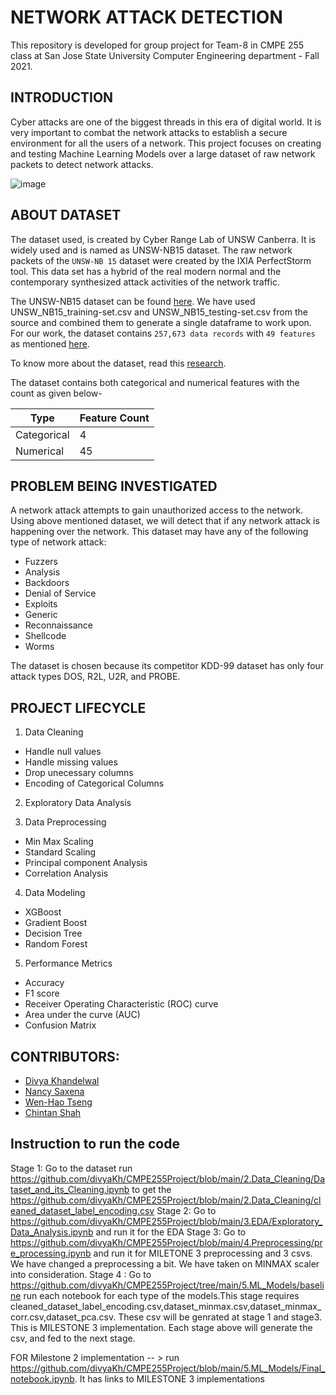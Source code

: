 # NETWORK ATTACK DETECTION

This repository is developed for group project for Team-8 in CMPE 255 class at San Jose State University Computer Engineering department - Fall 2021.

## INTRODUCTION

Cyber attacks are one of the biggest threads in this era of digital world. It is very important to combat the network attacks to establish a secure environment for all the users of a network. This project focuses on creating and testing Machine Learning Models over a large dataset of raw network packets to detect network attacks.

![image](https://www.incimages.com/uploaded_files/image/1920x1080/getty_483978146_116575.jpg)

## ABOUT DATASET

The dataset used, is created by Cyber Range Lab of UNSW Canberra. It is widely used and is named as UNSW-NB15 dataset. The raw network packets of the `UNSW-NB 15` dataset were created by the IXIA PerfectStorm tool. This data set has a hybrid of the real modern normal and the contemporary synthesized attack activities of the network traffic.

The UNSW-NB15  dataset can be found [here](https://research.unsw.edu.au/projects/unsw-nb15-dataset). 
We have used UNSW_NB15_training-set.csv and UNSW_NB15_testing-set.csv from the source and combined them to generate a single dataframe to work upon. For our work, the dataset contains `257,673 data records` with `49 features` as mentioned [here](https://cloudstor.aarnet.edu.au/plus/apps/onlyoffice/s/2DhnLGDdEECo4ys?fileId=206777051).

To know more about the dataset, read this [research](https://ieeexplore.ieee.org/abstract/document/7348942/authors#authors).

The dataset contains both categorical and numerical features with the count as given below-

|     Type       | Feature Count     | 
|----------------| ------------------|
|  Categorical   |       4            |
|  Numerical     |       45           |



## PROBLEM BEING INVESTIGATED

A network attack attempts to gain unauthorized access to the network. Using above mentioned dataset, we will detect that if any network attack is happening over the network. This dataset may have any of the following type of network attack:
* Fuzzers
* Analysis
* Backdoors
* Denial of Service
* Exploits
* Generic
* Reconnaissance
* Shellcode
* Worms 

The dataset is chosen because its competitor KDD-99 dataset has only four attack types DOS, R2L, U2R, and PROBE.

## PROJECT LIFECYCLE

1) Data Cleaning
  * Handle null values
  * Handle missing values
  * Drop unecessary columns
  * Encoding of Categorical Columns
  
2) Exploratory Data Analysis

3) Data Preprocessing
  * Min Max Scaling
  * Standard Scaling
  * Principal component Analysis
  * Correlation Analysis
  
4) Data Modeling
  * XGBoost
  * Gradient Boost
  * Decision Tree
  * Random Forest
  
5) Performance Metrics
  * Accuracy
  * F1 score
  * Receiver Operating Characteristic (ROC) curve
  * Area under the curve (AUC)
  * Confusion Matrix

## CONTRIBUTORS:

* [Divya Khandelwal](https://github.com/divyaKh)
* [Nancy Saxena](https://github.com/NancyS1)
* [Wen-Hao Tseng](https://github.com/Wenhao-Tseng)
* [Chintan Shah](https://github.com/chaks64)

## Instruction to run the code 

Stage 1: Go to the dataset run  https://github.com/divyaKh/CMPE255Project/blob/main/2.Data_Cleaning/Dataset_and_its_Cleaning.ipynb to get the https://github.com/divyaKh/CMPE255Project/blob/main/2.Data_Cleaning/cleaned_dataset_label_encoding.csv
Stage 2: Go to https://github.com/divyaKh/CMPE255Project/blob/main/3.EDA/Exploratory_Data_Analysis.ipynb and run it for the EDA
Stage 3: Go to https://github.com/divyaKh/CMPE255Project/blob/main/4.Preprocessing/pre_processing.ipynb and run it for MILETONE 3 preprocessing and 3 csvs.
We have changed a preprocessing a bit. We have taken on MINMAX scaler into consideration. 
Stage 4 : Go to https://github.com/divyaKh/CMPE255Project/tree/main/5.ML_Models/baseline run each notebook for each type of the models.This stage requires cleaned_dataset_label_encoding.csv,dataset_minmax.csv,dataset_minmax_corr.csv,dataset_pca.csv. These csv will be genrated at stage 1 and stage3. This is MILESTONE 3 implementation.
Each stage above will generate the csv, and fed to the next stage.

FOR Milestone 2 implementation -- > run https://github.com/divyaKh/CMPE255Project/blob/main/5.ML_Models/Final_notebook.ipynb. It has links to MILESTONE 3 implementations 
















